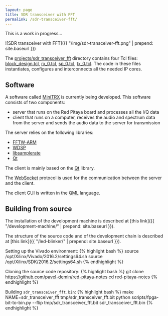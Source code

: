 ```yaml
---
layout: page
title: SDR transceiver with FFT
permalink: /sdr-transceiver-fft/
---
```


This is a work in progress...

![SDR transceiver with FFT]({{ "/img/sdr-transceiver-fft.png" | prepend: site.baseurl }})

The [projects/sdr_transceiver_fft](https://github.com/pavel-demin/red-pitaya-notes/tree/develop/projects/sdr_transceiver_fft) directory contains four Tcl files: [block_design.tcl](https://github.com/pavel-demin/red-pitaya-notes/blob/develop/projects/sdr_transceiver_fft/block_design.tcl), [rx_0.tcl](https://github.com/pavel-demin/red-pitaya-notes/blob/develop/projects/sdr_transceiver_fft/rx_0.tcl), [sp_0.tcl](https://github.com/pavel-demin/red-pitaya-notes/blob/develop/projects/sdr_transceiver_fft/sp_0.tcl), [tx_0.tcl](https://github.com/pavel-demin/red-pitaya-notes/blob/develop/projects/sdr_transceiver_fft/tx_0.tcl). The code in these files instantiates, configures and interconnects all the needed IP cores.

Software
-----

A software called [MiniTRX](https://github.com/pavel-demin/MiniTRX) is currently being developed. This software consists of two components:

 - server that runs on the Red Pitaya board and processes all the I/Q data
 - client that runs on a computer, receives the audio and spectrum data from the server and sends the audio data to the server for transmission

The server relies on the following libraries:

 - [FFTW-ARM](http://www.vesperix.com/arm/fftw-arm/)
 - [WDSP](http://openhpsdr.org/videos.php)
 - [libsamplerate](http://www.mega-nerd.com/SRC/)
 - [Qt](http://www.qt.io/)

The client is mainly based on the [Qt](http://www.qt.io/) library.

The [WebSocket](http://doc.qt.io/qt-5/qtwebsockets-index.html) protocol is used for the communication between the server and the client.

The client GUI is written in the [QML](http://doc.qt.io/qt-5/qtqml-index.html) language.

Building from source
-----

The installation of the development machine is described at [this link]({{ "/development-machine/" | prepend: site.baseurl }}).

The structure of the source code and of the development chain is described at [this link]({{ "/led-blinker/" | prepend: site.baseurl }}).

Setting up the Vivado environment:
{% highlight bash %}
source /opt/Xilinx/Vivado/2016.2/settings64.sh
source /opt/Xilinx/SDK/2016.2/settings64.sh
{% endhighlight %}

Cloning the source code repository:
{% highlight bash %}
git clone https://github.com/pavel-demin/red-pitaya-notes
cd red-pitaya-notes
{% endhighlight %}

Building `sdr_transceiver_fft.bin`:
{% highlight bash %}
make NAME=sdr_transceiver_fft tmp/sdr_transceiver_fft.bit
python scripts/fpga-bit-to-bin.py --flip tmp/sdr_transceiver_fft.bit sdr_transceiver_fft.bin
{% endhighlight %}
